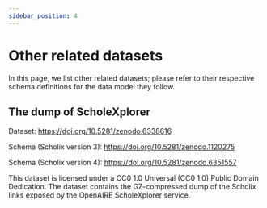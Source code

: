 ```yaml
---
sidebar_position: 4
---
```


# Other related datasets

In this page, we list other related datasets; please refer to their respective schema definitions for the data model they follow.

## The dump of ScholeXplorer

 Dataset: https://doi.org/10.5281/zenodo.6338616
 
 Schema (Scholix version 3): https://doi.org/10.5281/zenodo.1120275
 
 Schema (Scholix version 4): https://doi.org/10.5281/zenodo.6351557

This dataset is licensed under a CC0 1.0 Universal (CC0 1.0) Public Domain Dedication.
The dataset contains the GZ-compressed dump of the Scholix links exposed by the OpenAIRE ScholeXplorer service.